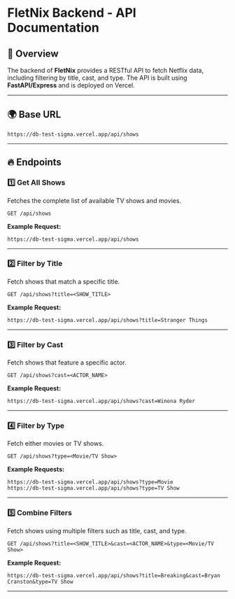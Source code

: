 # FletNix Backend - API Documentation

## 📌 Overview
The backend of **FletNix** provides a RESTful API to fetch Netflix data, including filtering by title, cast, and type. The API is built using **FastAPI/Express** and is deployed on Vercel.

---

## 🌍 Base URL
```
https://db-test-sigma.vercel.app/api/shows
```

---

## 🔥 Endpoints

### 1️⃣ Get All Shows
Fetches the complete list of available TV shows and movies.
```http
GET /api/shows
```
**Example Request:**
```
https://db-test-sigma.vercel.app/api/shows
```

---

### 2️⃣ Filter by Title
Fetch shows that match a specific title.
```http
GET /api/shows?title=<SHOW_TITLE>
```
**Example Request:**
```
https://db-test-sigma.vercel.app/api/shows?title=Stranger Things
```

---

### 3️⃣ Filter by Cast
Fetch shows that feature a specific actor.
```http
GET /api/shows?cast=<ACTOR_NAME>
```
**Example Request:**
```
https://db-test-sigma.vercel.app/api/shows?cast=Winona Ryder
```

---

### 4️⃣ Filter by Type
Fetch either movies or TV shows.
```http
GET /api/shows?type=<Movie/TV Show>
```
**Example Requests:**
```
https://db-test-sigma.vercel.app/api/shows?type=Movie
https://db-test-sigma.vercel.app/api/shows?type=TV Show
```

---

### 5️⃣ Combine Filters
Fetch shows using multiple filters such as title, cast, and type.
```http
GET /api/shows?title=<SHOW_TITLE>&cast=<ACTOR_NAME>&type=<Movie/TV Show>
```
**Example Request:**
```
https://db-test-sigma.vercel.app/api/shows?title=Breaking&cast=Bryan Cranston&type=TV Show
```

---



